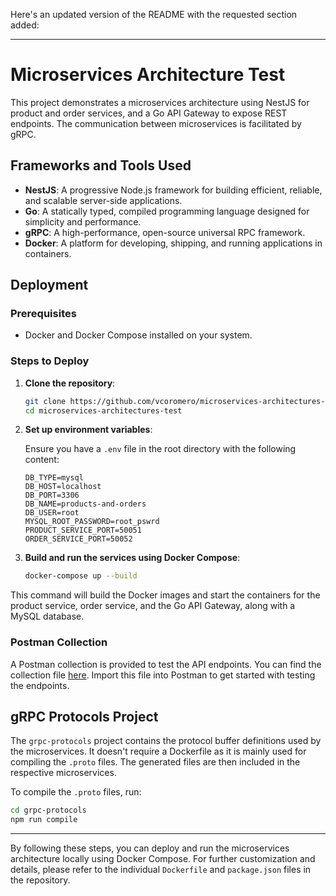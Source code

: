 Here's an updated version of the README with the requested section added:

---

# Microservices Architecture Test

This project demonstrates a microservices architecture using NestJS for product and order services, and a Go API Gateway to expose REST endpoints. The communication between microservices is facilitated by gRPC.

## Frameworks and Tools Used

- **NestJS**: A progressive Node.js framework for building efficient, reliable, and scalable server-side applications.
- **Go**: A statically typed, compiled programming language designed for simplicity and performance.
- **gRPC**: A high-performance, open-source universal RPC framework.
- **Docker**: A platform for developing, shipping, and running applications in containers.

## Deployment

### Prerequisites

- Docker and Docker Compose installed on your system.

### Steps to Deploy

1. **Clone the repository**:

   ```sh
   git clone https://github.com/vcoromero/microservices-architectures-test
   cd microservices-architectures-test
   ```

2. **Set up environment variables**:

   Ensure you have a `.env` file in the root directory with the following content:

   ```env
   DB_TYPE=mysql
   DB_HOST=localhost
   DB_PORT=3306
   DB_NAME=products-and-orders
   DB_USER=root
   MYSQL_ROOT_PASSWORD=root_pswrd
   PRODUCT_SERVICE_PORT=50051
   ORDER_SERVICE_PORT=50052
   ```

3. **Build and run the services using Docker Compose**:

   ```sh
   docker-compose up --build
   ```

This command will build the Docker images and start the containers for the product service, order service, and the Go API Gateway, along with a MySQL database.

### Postman Collection

A Postman collection is provided to test the API endpoints. You can find the collection file [here](./Microservices_Architecture_Test.postman_collection.json). Import this file into Postman to get started with testing the endpoints.

## gRPC Protocols Project

The `grpc-protocols` project contains the protocol buffer definitions used by the microservices. It doesn't require a Dockerfile as it is mainly used for compiling the `.proto` files. The generated files are then included in the respective microservices.

To compile the `.proto` files, run:

```sh
cd grpc-protocols
npm run compile
```

---

By following these steps, you can deploy and run the microservices architecture locally using Docker Compose. For further customization and details, please refer to the individual `Dockerfile` and `package.json` files in the repository.
